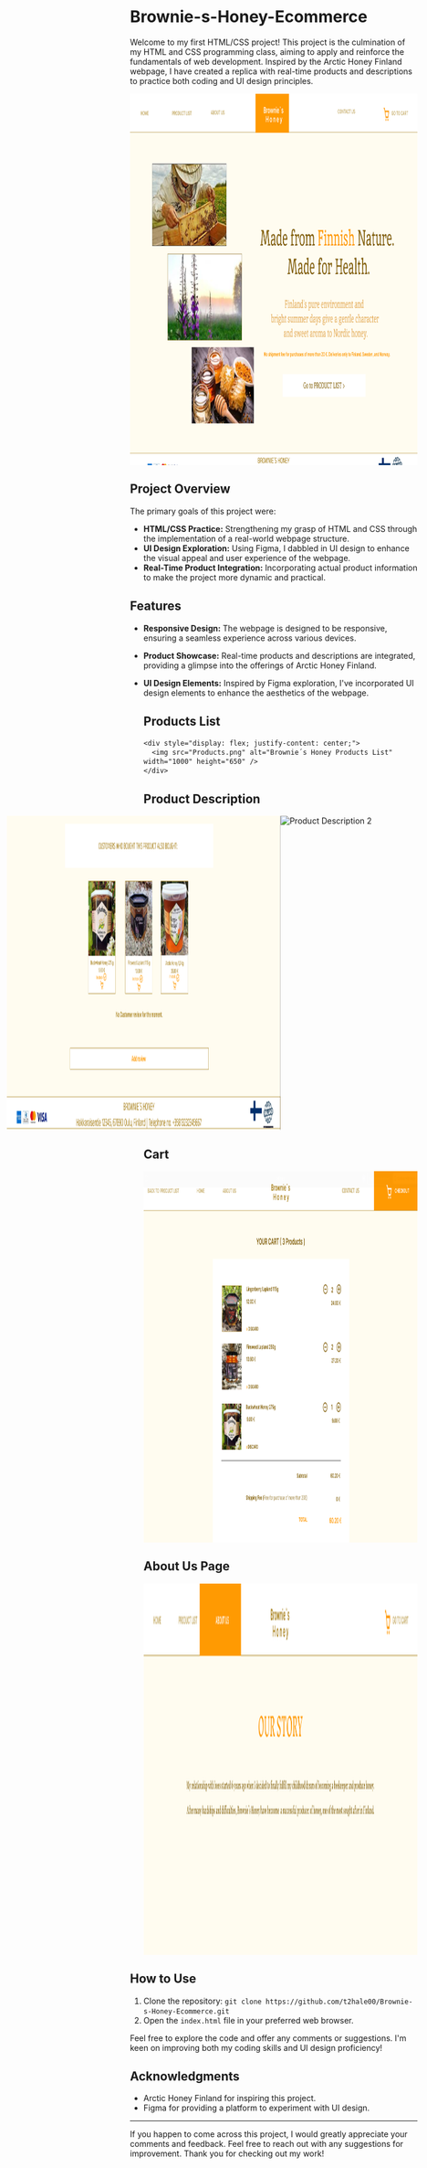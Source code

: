 # Brownie-s-Honey-Ecommerce

Welcome to my first HTML/CSS project! This project is the culmination of my HTML and CSS programming class, aiming to apply and reinforce the fundamentals of web development. Inspired by the Arctic Honey Finland webpage, I have created a replica with real-time products and descriptions to practice both coding and UI design principles.

<div style="display: flex; justify-content: center;">
    <img src="Main.png" alt="Brownie´s Honey Main Page" width="1000" height="650" />
</div>

## Project Overview

The primary goals of this project were:
- **HTML/CSS Practice:** Strengthening my grasp of HTML and CSS through the implementation of a real-world webpage structure.
- **UI Design Exploration:** Using Figma, I dabbled in UI design to enhance the visual appeal and user experience of the webpage.
- **Real-Time Product Integration:** Incorporating actual product information to make the project more dynamic and practical.

## Features

- **Responsive Design:** The webpage is designed to be responsive, ensuring a seamless experience across various devices.
- **Product Showcase:** Real-time products and descriptions are integrated, providing a glimpse into the offerings of Arctic Honey Finland.
- **UI Design Elements:** Inspired by Figma exploration, I've incorporated UI design elements to enhance the aesthetics of the webpage.

  ## Products List
      <div style="display: flex; justify-content: center;">
        <img src="Products.png" alt="Brownie´s Honey Products List" width="1000" height="650" />
      </div>
  
  ## Product Description
  <div style="display: flex; justify-content: center;">
    <img src="ProductDescription1.png" alt="Product Description 1" width="1000" height="550" />
    <img src="ProductDescription2.png" alt="Product Description 2" width="1000" height="550" />
  </div>
  
  ## Cart
  <div style="display: flex; justify-content: center;">
    <img src="Cart.png" alt="Cart" width="1000" height="650" />
  </div>
  
  ## About Us Page
  <div style="display: flex; justify-content: center;">
    <img src="AboutUs.png" alt="About Us Page" width="1000" height="650" />
  </div>

## How to Use

1. Clone the repository: `git clone https://github.com/t2hale00/Brownie-s-Honey-Ecommerce.git`
2. Open the `index.html` file in your preferred web browser.

Feel free to explore the code and offer any comments or suggestions. I'm keen on improving both my coding skills and UI design proficiency!

## Acknowledgments

- Arctic Honey Finland for inspiring this project.
- Figma for providing a platform to experiment with UI design.

---

If you happen to come across this project, I would greatly appreciate your comments and feedback. Feel free to reach out with any suggestions for improvement. Thank you for checking out my work!

